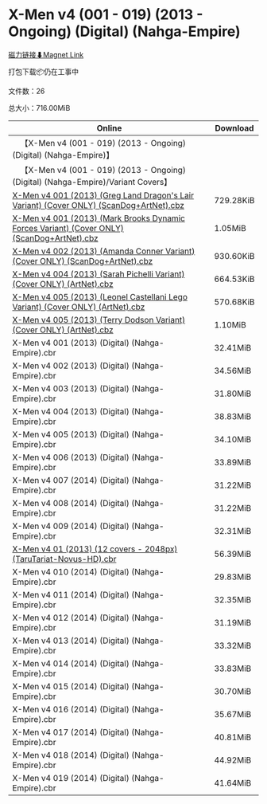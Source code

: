 # X-Men v4 (001 - 019) (2013 - Ongoing) (Digital) (Nahga-Empire)

[磁力链接⬇Magnet Link](magnet:?xt=urn:btih:c9f3d471f2fe40b4c2a49501d451dbc85000140f&dn=X-Men%20v4%20%28001%20-%20019%29%20%282013%20-%20Ongoing%29%20%28Digital%29%20%28Nahga-Empire%29)

打包下载📦仍在工事中

文件数：26

总大小：716.00MiB

Online | Download
--- | ---
&emsp;【X-Men v4 (001 - 019) (2013 - Ongoing) (Digital) (Nahga-Empire)】 | 
&emsp;【X-Men v4 (001 - 019) (2013 - Ongoing) (Digital) (Nahga-Empire)/Variant Covers】 | 
[X-Men v4 001 (2013) (Greg Land Dragon's Lair Variant) (Cover ONLY) (ScanDog+ArtNet).cbz](https://github.com/alicewish/markdown/blob/master/comic/X-Men-v4-001-2013-Greg-Land-Dragons-Lair-Variant-Cover-ONLY-ScanDog-ArtNet-cbz.md) | 729.28KiB
[X-Men v4 001 (2013) (Mark Brooks Dynamic Forces Variant) (Cover ONLY) (ScanDog+ArtNet).cbz](https://github.com/alicewish/markdown/blob/master/comic/X-Men-v4-001-2013-Mark-Brooks-Dynamic-Forces-Variant-Cover-ONLY-ScanDog-ArtNet-cbz.md) | 1.05MiB
[X-Men v4 002 (2013) (Amanda Conner Variant) (Cover ONLY) (ScanDog+ArtNet).cbz](https://github.com/alicewish/markdown/blob/master/comic/X-Men-v4-002-2013-Amanda-Conner-Variant-Cover-ONLY-ScanDog-ArtNet-cbz.md) | 930.60KiB
[X-Men v4 004 (2013) (Sarah Pichelli Variant) (Cover ONLY) (ArtNet).cbz](https://github.com/alicewish/markdown/blob/master/comic/X-Men-v4-004-2013-Sarah-Pichelli-Variant-Cover-ONLY-ArtNet-cbz.md) | 664.53KiB
[X-Men v4 005 (2013) (Leonel Castellani Lego Variant) (Cover ONLY) (ArtNet).cbz](https://github.com/alicewish/markdown/blob/master/comic/X-Men-v4-005-2013-Leonel-Castellani-Lego-Variant-Cover-ONLY-ArtNet-cbz.md) | 570.68KiB
[X-Men v4 005 (2013) (Terry Dodson Variant) (Cover ONLY) (ArtNet).cbz](https://github.com/alicewish/markdown/blob/master/comic/X-Men-v4-005-2013-Terry-Dodson-Variant-Cover-ONLY-ArtNet-cbz.md) | 1.10MiB
X-Men v4 001 (2013) (Digital) (Nahga-Empire).cbr | 32.41MiB
X-Men v4 002 (2013) (Digital) (Nahga-Empire).cbr | 34.56MiB
X-Men v4 003 (2013) (Digital) (Nahga-Empire).cbr | 31.80MiB
X-Men v4 004 (2013) (Digital) (Nahga-Empire).cbr | 38.83MiB
X-Men v4 005 (2013) (Digital) (Nahga-Empire).cbr | 34.10MiB
X-Men v4 006 (2013)  (Digital) (Nahga-Empire).cbr | 33.89MiB
X-Men v4 007 (2014) (Digital) (Nahga-Empire).cbr | 31.22MiB
X-Men v4 008 (2014) (Digital) (Nahga-Empire).cbr | 31.22MiB
X-Men v4 009 (2014) (Digital) (Nahga-Empire).cbr | 32.31MiB
[X-Men v4 01 (2013) (12 covers - 2048px) (TaruTariat-Novus-HD).cbr](https://github.com/alicewish/markdown/blob/master/comic/X-Men-v4-01-2013-12-covers-2048px-TaruTariat-Novus-HD-cbr.md) | 56.39MiB
X-Men v4 010 (2014) (Digital) (Nahga-Empire).cbr | 29.83MiB
X-Men v4 011 (2014) (Digital) (Nahga-Empire).cbr | 32.35MiB
X-Men v4 012 (2014) (Digital) (Nahga-Empire).cbr | 31.19MiB
X-Men v4 013 (2014) (Digital) (Nahga-Empire).cbr | 33.32MiB
X-Men v4 014 (2014) (Digital) (Nahga-Empire).cbr | 33.83MiB
X-Men v4 015 (2014) (Digital) (Nahga-Empire).cbr | 30.70MiB
X-Men v4 016 (2014) (Digital) (Nahga-Empire).cbr | 35.67MiB
X-Men v4 017 (2014) (Digital) (Nahga-Empire).cbr | 40.81MiB
X-Men v4 018 (2014) (Digital) (Nahga-Empire).cbr | 44.92MiB
X-Men v4 019 (2014) (Digital) (Nahga-Empire).cbr | 41.64MiB